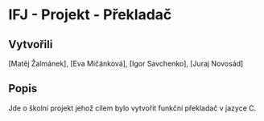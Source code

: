 # IFJ - Projekt - Překladač

## Vytvořili
[Matěj Žalmánek], [Eva Mičánková], [Igor Savchenko], [Juraj Novosád]

## Popis
Jde o školní projekt jehož cílem bylo vytvořit funkční překladač v jazyce C.